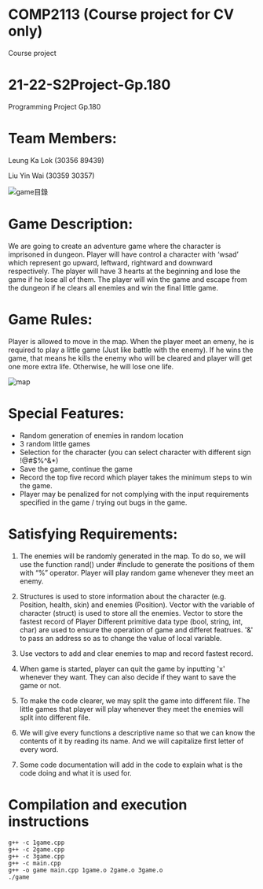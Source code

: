 # COMP2113 (Course project for CV only)
Course project
# 21-22-S2Project-Gp.180
Programming Project Gp.180


# Team Members:
Leung Ka Lok (30356 89439)

Liu Yin Wai (30359 30357)

![game目錄](https://user-images.githubusercontent.com/98901542/167258451-986b08cf-6132-4309-a029-d13c1eb4066a.png)
# Game Description:
We are going to create an adventure game where the character is imprisoned in dungeon. Player will have control a character with ‘wsad’ which represent go upward, leftward, rightward and downward respectively. The player will have 3 hearts at the beginning and lose the game if he lose all of them. The player will win the game and escape from the dungeon if he clears all enemies and win the final little game.





# Game Rules:
Player is allowed to move in the map. When the player meet an emeny, he is required to play a little game (Just like battle with the enemy). If he wins the game, that means he kills the enemy who will be cleared and player will get one more extra life. Otherwise, he will lose one life.

![map](https://user-images.githubusercontent.com/98901542/167258498-8b8beb3d-f41f-4494-b930-0fc383b253ab.png)



# Special Features:
- Random generation of enemies in random location
- 3 random little games 
- Selection for the character (you can select character with different sign !@#$%^&*)
- Save the game, continue the game
- Record the top five record which player takes the minimum steps to win the game.
- Player may be penalized for not complying with the input requirements specified in the game / trying out bugs in the game.

# Satisfying Requirements: 
1.	The enemies will be randomly generated in the map. To do so, we will use the function rand()
    under #include <cstdlib> to generate the positions of them with “%” operator. Player will play 
    random game whenever they meet an enemy. 
    
2.	Structures is used to store information about the character (e.g. Position, health, skin) and 
    enemies (Position).
    Vector with the variable of character (struct) is used to store all the enemies. 
    Vector to store the fastest record of Player
    Different primitive data type (bool, string, int, char) are used to ensure the operation of 
    game and differet featrues.
    '&' to pass an address so as to change the value of local variable.
    
3.	Use vectors to add and clear enemies to map and record fastest record.
    
4.	When game is started, player can quit the game by inputting 'x' whenever they want. They can 
    also decide if they want to save the game or not.
    
5.	To make the code clearer, we may split the game into different file. The little games that 
    player will play whenever they meet the enemies will split into different file.
    
6.	We will give every functions a descriptive name so that we can know the contents of it by
    reading its name. And we will capitalize first letter of every word.
    
7. Some code documentation will add in the code to explain what is the code doing and what it
    is used for.
    
# Compilation and execution instructions
    g++ -c 1game.cpp
    g++ -c 2game.cpp
    g++ -c 3game.cpp
    g++ -c main.cpp
    g++ -o game main.cpp 1game.o 2game.o 3game.o
    ./game

    
